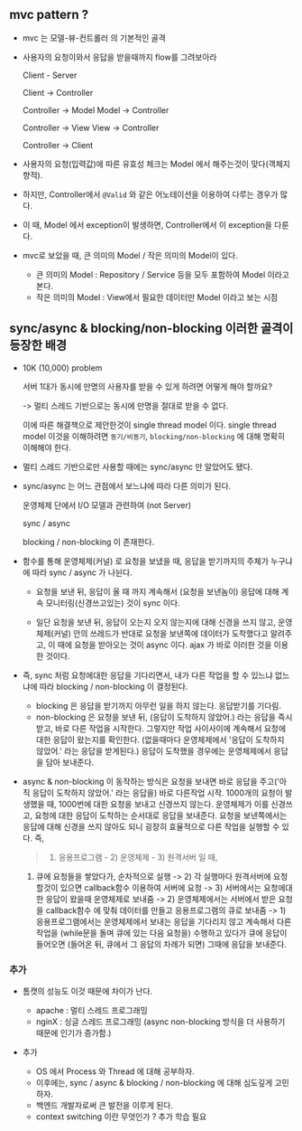 ## mvc pattern ?

- mvc 는 모델-뷰-컨트롤러 의 기본적인 골격

- 사용자의 요청이와서 응답을 받을때까지 flow를 그려보아라

  Client - Server

  Client -> Controller

  Controller -> Model
  Model -> Controller

  Controller -> View
  View -> Controller

  Controller -> Client

- 사용자의 요청(입력값)에 따른 유효성 체크는 Model 에서 해주는것이 맞다(객체지향적).
- 하지만, Controller에서 `@Valid` 와 같은 어노테이션을 이용하여 다루는 경우가 많다.
- 이 때, Model 에서 exception이 발생하면, Controller에서 이 exception을 다룬다.

- mvc로 보았을 때, 큰 의미의 Model / 작은 의미의 Model이 있다.
  - 큰 의미의 Model : Repository / Service 등을 모두 포함하여 Model 이라고 본다.
  - 작은 의미의 Model : View에서 필요한 데이터만 Model 이라고 보는 시점

## sync/async & blocking/non-blocking 이러한 골격이 등장한 배경

- 10K (10,000) problem

  서버 1대가 동시에 만명의 사용자를 받을 수 있게 하려면 어떻게 해야 할까요?

  -> 멀티 스레드 기반으로는 동시에 만명을 절대로 받을 수 없다.

  이에 따른 해결책으로 제안한것이 single thread model 이다.
  single thread model 이것을 이해하려면 `동기/비동기`, `blocking/non-blocking` 에 대해 명확히 이해해야 한다.

- 멀티 스레드 기반으로만 사용할 때에는 sync/async 만 알았어도 됐다.

- sync/async 는 어느 관점에서 보느냐에 따라 다른 의미가 된다.

  운영체제 단에서 I/O 모델과 관련하여 (not Server)

  sync / async

  blocking / non-blocking 이 존재한다.

- 함수를 통해 운영체제(커널) 로 요청을 보냈을 때, 응답을 받기까지의 주체가 누구냐에 따라 sync / async 가 나뉜다.

  - 요청을 보낸 뒤, 응답이 올 때 까지 계속해서 (요청을 보낸놈이) 응답에 대해 계속 모니터링(신경쓰고있는) 것이 sync 이다.

  - 일단 요청을 보낸 뒤, 응답이 오는지 오지 않는지에 대해 신경을 쓰지 않고, 운영체제(커널) 안의 쓰레드가 반대로 요청을 보낸쪽에 데이터가 도착했다고 알려주고, 이 때에 요청을 받아오는 것이 async 이다. ajax 가 바로 이러한 것을 이용한 것이다.

- 즉, sync 처럼 요청에대한 응답을 기다리면서, 내가 다른 작업을 할 수 있느냐 없느냐에 따라 blocking / non-blocking 이 결정된다.

  - blocking 은 응답을 받기까지 아무런 일을 하지 않는다. 응답받기를 기다림.
  - non-blocking 은 요청을 보낸 뒤, (응답이 도착하지 않았어.) 라는 응답을 즉시 받고, 바로 다른 작업을 시작한다. 그렇지만 작업 사이사이에 계속해서 요청에 대한 응답이 왔는지를 확인한다. (없을때마다 운영체제에서 '응답이 도착하지 않았어.' 라는 응답을 받게된다.) 응답이 도착했을 경우에는 운영체제에서 응답을 담아 보내준다.

- async & non-blocking 이 동작하는 방식은
  요청을 보내면 바로 응답을 주고('아직 응답이 도착하지 않았어.' 라는 응답을) 바로 다른작업 시작. 1000개의 요청이 발생했을 때, 1000번에 대한 요청을 보내고 신경쓰지 않는다. 운영체제가 이를 신경쓰고, 요청에 대한 응답이 도착하는 순서대로 응답을 보내준다. 요청을 보낸쪽에서는 응답에 대해 신경을 쓰지 않아도 되니 굉장히 효율적으로 다른 작업을 실행할 수 있다. 즉,

  > 1) 응용프로그램 - 2) 운영체제 - 3) 원격서버 일 때,

  1) 큐에 요청들을 쌓았다가, 순차적으로 실행 -> 2) 각 실행마다 원격서버에 요청할것이 있으면 callback함수 이용하여 서버에 요청 -> 3) 서버에서는 요청에대한 응답이 왔을때 운영체제로 보내줌 -> 2) 운영체제에서는 서버에서 받은 요청을 callback함수 에 맞춰 데이터를 만들고 응용프로그램의 큐로 보내줌 -> 1) 응용프로그램에서는 운영체제에서 보내는 응답을 기다리지 않고 계속해서 다른작업을 (while문을 돌며 큐에 있는 다음 요청을) 수행하고 있다가 큐에 응답이 들어오면 (들어온 뒤, 큐에서 그 응답의 차례가 되면) 그때에 응답을 보내준다.

### 추가

- 톰캣의 성능도 이것 때문에 차이가 난다.
  - apache : 멀티 스레드 프로그래밍
  - nginX : 싱글 스레드 프로그래밍 (async non-blocking 방식을 더 사용하기 때문에 인기가 증가함.)

- 추가
  - OS 에서 Process 와 Thread 에 대해 공부하자.
  - 이후에는, sync / async & blocking / non-blocking 에 대해 심도깊게 고민하자.
  - 백엔드 개발자로써 큰 발전을 이루게 된다.
  - context switching 이란 무엇인가 ? 추가 학습 필요
